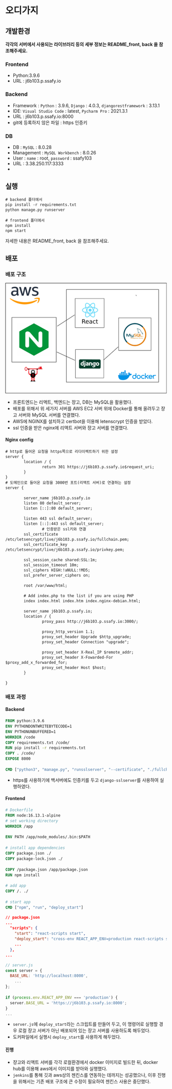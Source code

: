 # 오디가지



## 개발환경

**각각의 서버에서 사용되는 라이브러리 등의 세부 정보는 README_front, back 을 참조해주세요.**

### Frontend

- Python:3.9.6
- URL : j6b103.p.ssafy.io

### Backend

- Framework : `Python` : 3.9.6, `Django` : 4.0.3, `djangorestframework` : 3.13.1
- IDE: `Visual Studio Code` : latest, `Pycharm Pro` : 2021.3.1
- URL : j6b103.p.ssafy.io:8000
- git에 등록하지 않은 파일 : https 인증키 

### DB

- DB : `MySQL` : 8.0.28
- Management : `MySQL Workbench` : 8.0.26
- User : `name` : root, `password` : ssafy103
- URL : 3.38.250.117:3333
- 

## 실행

```shell
# backend 폴더에서
pip install -r requirements.txt
python manage.py runserver

# frontend 폴더에서
npm install
npm start
```

자세한 내용은 README_front, back 을 참조해주세요.


## 배포
### 배포 구조

![image-20220406160524871](README.assets/image-20220406160524871.png)

- 프론트엔드는 리액트, 백엔드는 쟝고, DB는 MySQL을 활용했다.
- 배포를 위해서 위 세가지 서버를 AWS EC2 서버 위에 Docker를 통해 올려두고 쟝고 서버와 MySQL 서버를 연결했다.
- AWS에 NGINX를 설치하고 certbot을 이용해 letenscrypt 인증을 받았다.
- ssl 인증을 받은 nginx에 리액트 서버와 쟝고 서버를 연결했다.

#### Nginx config

```nginx
# http로 들어온 요청을 https쪽으로 리다이렉트하기 위한 설정
server {
        location / {
                return 301 https://j6b103.p.ssafy.io$request_uri;
        }
}
# 도메인으로 들어온 요청을 3000번 포트(리액트 서버)로 연결하는 설정
server {

        server_name j6b103.p.ssafy.io
        listen 80 default_server;
        listen [::]:80 default_server;

        listen 443 ssl default_server;
        listen [::]:443 ssl default_server;
				# 인증받은 ssl키와 연결
        ssl_certificate /etc/letsencrypt/live/j6b103.p.ssafy.io/fullchain.pem;
        ssl_certificate_key /etc/letsencrypt/live/j6b103.p.ssafy.io/privkey.pem;

        ssl_session_cache shared:SSL:1m;
        ssl_session_timeout 10m;
        ssl_ciphers HIGH:!aNULL:!MD5;
        ssl_prefer_server_ciphers on;

        root /var/www/html;

        # Add index.php to the list if you are using PHP
        index index.html index.htm index.nginx-debian.html;

        server_name j6b103.p.ssafy.io;
        location / {
                proxy_pass http://j6b103.p.ssafy.io:3000/;

                proxy_http_version 1.1;
                proxy_set_header Upgrade $http_upgrade;
                proxy_set_header Connection "upgrade";

                proxy_set_header X-Real_IP $remote_addr;
                proxy_set_header X-Fowarded-For $proxy_add_x_forwarded_for;
                proxy_set_header Host $host;
        }
   
}
```



### 배포 과정

#### Backend

```dockerfile
FROM python:3.9.6
ENV PYTHONDONTWRITEBYTECODE=1
ENV PYTHONUNBUFFERED=1
WORKDIR /code
COPY requirements.txt /code/
RUN pip install -r requirements.txt
COPY . /code/
EXPOSE 8000

CMD ["python3", "manage.py", "runsslserver", "--certificate", "./fullchain.pem", "--key", "./privkey.pem", "0.0.0.0:8000"]
```

- https를 사용하기에 백서버에도 인증키를 두고 `django-sslserver`를 사용하여 실행하였다.

#### Frontend

```dockerfile
# Dockerfile 
FROM node:16.13.1-alpine
# set working directory
WORKDIR /app

ENV PATH /app/node_modules/.bin:$PATH

# install app dependencies
COPY package.json ./
COPY package-lock.json ./

COPY /package.json /app/package.json
RUN npm install

# add app
COPY /. ./

# start app
CMD ["npm", "run", "deploy_start"]
```

```json
// package.json
...
  "scripts": {
    "start": "react-scripts start",
    "deploy_start": "cross-env REACT_APP_ENV=production react-scripts start",
    ...
  },
...
```

```js
// server.js
const server = {
  BASE_URL: 'http://localhost:8000',
	...
};

if (process.env.REACT_APP_ENV === 'production') {
  server.BASE_URL = 'https://j6b103.p.ssafy.io:8000';
}
...
```

- `server.js`에 `deploy_start`라는 스크립트를 만들어 두고, 이 명령어로 실행할 경우 로컬 쟝고 서버가 아닌 배포되어 있는 쟝고 서버를 사용하도록 해두었다.
- 도커파일에서 실행시 `deploy_start`를 사용하게 해두었다.



#### 진행

- 쟝고와 리액트 서버를 각각 로컬환경에서 docker 이미지로 빌드한 뒤, docker hub를 이용해 aws에서 이미지를 받아와 실행했다.
- `jenkins`를 통해 깃과 aws상의 젠킨스를 연동하는 데까지는 성공했으나, 이후 진행을 위해서는 기존 배포 구조에 큰 수정이 필요하여 젠킨스 사용은 중단했다. 




